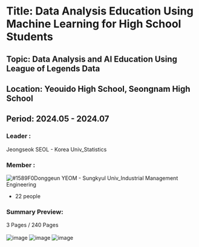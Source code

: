 # Title: Data Analysis Education Using Machine Learning for High School Students<br/>
## Topic: Data Analysis and AI Education Using League of Legends Data<br/>
## Location: Yeouido High School, Seongnam High School
## Period: 2024.05 - 2024.07 <br/>
### Leader : <br/>

Jeongseok SEOL - Korea Univ_Statistics <br/>
### Member : <br/>
![#1589F0](https://placehold.co/15x15/1589F0/1589F0.png)Donggeun YEOM - Sungkyul Univ_Industrial Management Engineering <br/>
+ 22 people <br/>
### Summary Preview:<br/>
3 Pages / 240 Pages<br/>
<br/>
![image](https://github.com/user-attachments/assets/79823c23-2401-417e-a740-fea122171af6)
![image](https://github.com/user-attachments/assets/bf607fbf-6923-454a-bec1-a270cff0b104)
![image](https://github.com/user-attachments/assets/4f1b83dc-0d15-45b3-8103-76199ca90be6)
